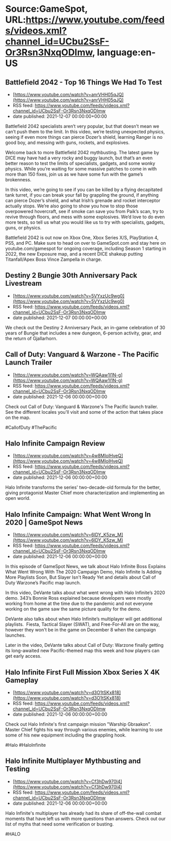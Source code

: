 # Source:GameSpot, URL:https://www.youtube.com/feeds/videos.xml?channel_id=UCbu2SsF-Or3Rsn3NxqODImw, language:en-US

## Battlefield 2042 - Top 16 Things We Had To Test
 - [https://www.youtube.com/watch?v=anrVHH05qJQ](https://www.youtube.com/watch?v=anrVHH05qJQ)
 - RSS feed: https://www.youtube.com/feeds/videos.xml?channel_id=UCbu2SsF-Or3Rsn3NxqODImw
 - date published: 2021-12-07 00:00:00+00:00

Battlefield 2042 specialists aren’t very popular, but that doesn’t mean we can’t push them to the limit. In this video, we’re testing unexpected physics, seeing if even more things can pierce Dozer’s shield, learning Ranger is no good boy, and messing with guns, rockets, and explosives.

Welcome back to more Battlefield 2042 mythbusting. The latest game by DICE may have had a very rocky and buggy launch, but that’s an even better reason to test the limits of specialists, gadgets, and some wonky physics. While you’re waiting for some massive patches to come in with more than 150 fixes, join us as we have some fun with the game’s brokenness.

In this video, we’re going to see if you can be killed by a flying decapitated tank turret, if you can break your fall by grappling the ground, if anything can pierce Dozer’s shield, and what Irish’s grenade and rocket interceptor actually stops. We’re also going to show you how to stop those overpowered hovercraft, see if smoke can save you from Paik’s scan, try to revive through floors, and mess with some explosives. We’d love to do even more tests, so tell us what you would like us to try with specialists, gadgets, guns, or physics. 

Battlefield 2042 is out now on Xbox One, Xbox Series X/S, PlayStation 4, PS5, and PC. Make sure to head on over to GameSpot.com and stay here on youtube.com/gamespot for ongoing coverage, including Season 1 starting in 2022, the new Exposure map, and a recent DICE shakeup putting Titanfall/Apex Boss Vince Zampella in charge.

## Destiny 2 Bungie 30th Anniversary Pack Livestream
 - [https://www.youtube.com/watch?v=5VYxzUc9wg0](https://www.youtube.com/watch?v=5VYxzUc9wg0)
 - RSS feed: https://www.youtube.com/feeds/videos.xml?channel_id=UCbu2SsF-Or3Rsn3NxqODImw
 - date published: 2021-12-07 00:00:00+00:00

We check out the Destiny 2 Anniversary Pack, an in-game celebration of 30 years of Bungie that includes a new dungeon, 6-person activity, gear, and the return of Gjallarhorn.

## Call of Duty: Vanguard & Warzone - The Pacific Launch Trailer
 - [https://www.youtube.com/watch?v=WQAaw1I1N-g](https://www.youtube.com/watch?v=WQAaw1I1N-g)
 - RSS feed: https://www.youtube.com/feeds/videos.xml?channel_id=UCbu2SsF-Or3Rsn3NxqODImw
 - date published: 2021-12-06 00:00:00+00:00

Check out Call of Duty: Vanguard & Warzone's The Pacific launch trailer. See the different locales you'll visit and some of the action that takes place on the map.

#CallofDuty #ThePacific

## Halo Infinite Campaign Review
 - [https://www.youtube.com/watch?v=4w8MIolHveQ](https://www.youtube.com/watch?v=4w8MIolHveQ)
 - RSS feed: https://www.youtube.com/feeds/videos.xml?channel_id=UCbu2SsF-Or3Rsn3NxqODImw
 - date published: 2021-12-06 00:00:00+00:00

Halo Infinite transforms the series' two-decade-old formula for the better, giving protagonist Master Chief more characterization and implementing an open world.

## Halo Infinite Campaign: What Went Wrong In 2020 | GameSpot News
 - [https://www.youtube.com/watch?v=6lDY_K5zw_M](https://www.youtube.com/watch?v=6lDY_K5zw_M)
 - RSS feed: https://www.youtube.com/feeds/videos.xml?channel_id=UCbu2SsF-Or3Rsn3NxqODImw
 - date published: 2021-12-06 00:00:00+00:00

In this episode of GameSpot News, we talk about Halo Infinite Boss Explains What Went Wrong With The 2020 Campaign Demo, Halo Infinite Is Adding More Playlists Soon, But Slayer Isn't Ready Yet and details about Call of Duty Warzone’s Pacific map launch.  

In this video, DeVante talks about what went wrong with Halo Infinite’s 2020 demo. 343’s Bonnie Ross explained because developers were mostly working from home at the time due to the pandemic and not everyone working on the game saw the same picture quality for the demo.

DeVante also talks about when Halo Infinite’s multiplayer will get additional playlists.  Fiesta, Tactical Slayer (SWAT), and Free-For-All are on the way, however they won't be in the game on December 8 when the campaign launches.  

Later in the video, DeVante talks about Call of Duty: Warzone finally getting its long-awaited new Pacific-themed map this week and how players can get early access.

## Halo Infinite First Full Mission Xbox Series X 4K Gameplay
 - [https://www.youtube.com/watch?v=d3O1tSKx818](https://www.youtube.com/watch?v=d3O1tSKx818)
 - RSS feed: https://www.youtube.com/feeds/videos.xml?channel_id=UCbu2SsF-Or3Rsn3NxqODImw
 - date published: 2021-12-06 00:00:00+00:00

Check out Halo Infinite's first campaign mission "Warship Gbraakon". Master Chief fights his way through various enemies, while learning to use some of his new equipment including the grappling hook.

#Halo #HaloInfinite

## Halo Infinite Multiplayer Mythbusting and Testing
 - [https://www.youtube.com/watch?v=Cf3hDw970l4](https://www.youtube.com/watch?v=Cf3hDw970l4)
 - RSS feed: https://www.youtube.com/feeds/videos.xml?channel_id=UCbu2SsF-Or3Rsn3NxqODImw
 - date published: 2021-12-06 00:00:00+00:00

Halo Infinite's multiplayer has already had its share of off-the-wall combat moments that have left us with more questions than answers. Check out our list of myths that need some verification or busting.

#HALO

